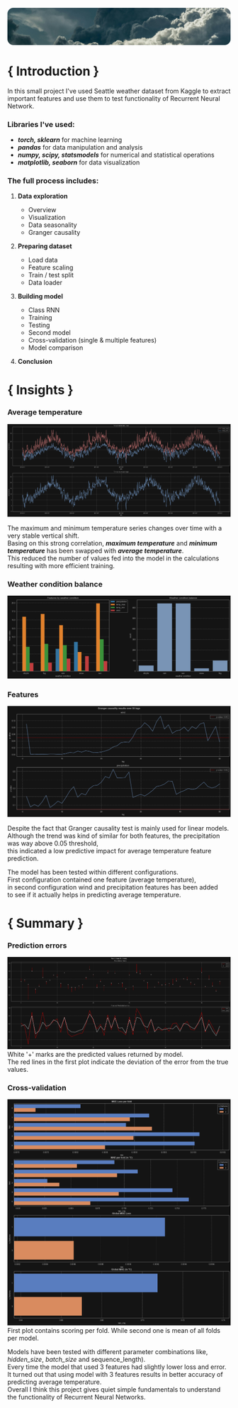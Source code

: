 ![bg](./media/bg.png)

# { Introduction }
In this small project I've used Seattle weather dataset from Kaggle to extract important features
and use them to test functionality of Recurrent Neural Network.
### Libraries I've used:
- ***torch, sklearn*** for machine learning
- ***pandas*** for data manipulation and analysis
- ***numpy, scipy, statsmodels*** for numerical and statistical operations
- ***matplotlib, seaborn*** for data visualization

### The full process includes:
1) **Data exploration**
   - Overview
   - Visualization
   - Data seasonality
   - Granger causality

2) **Preparing dataset**
   - Load data
   - Feature scaling
   - Train / test split
   - Data loader

3) **Building model**
   - Class RNN
   - Training
   - Testing
   - Second model
   - Cross-validation (single & multiple features)
   - Model comparison

4) **Conclusion**


# { Insights }

### Average temperature
![temp-avg](./media/temp-avg.png)

The maximum and minimum temperature series changes over time with a very stable vertical shift. <br>
Basing on this strong correlation, _**maximum temperature**_ and _**minimum temperature**_ has been swapped with _**average temperature**_. <br>
This reduced the number of values fed into the model in the calculations resulting with more efficient training.

### Weather condition balance
![balance](./media/balance.png)

### Features
![granger](./media/granger.png)

Despite the fact that Granger causality test is mainly used for linear models. <br>
Although the trend was kind of similar for both features, the precipitation was way above 0.05 threshold, <br>
this indicated a low predictive impact for average temperature feature prediction. <br>

The model has been tested within different configurations. <br>
First configuration contained one feature (average temperature), <br>
in second configuration wind and precipitation features has been added <br>
to see if it actually helps in predicting average temperature.


# { Summary }

### Prediction errors
![pred-1](./media/pred-1.png)
White '+' marks are the predicted values returned by model. <br>
The red lines in the first plot indicate the deviation of the error from the true values.
### Cross-validation
![summary](./media/summary.png)
First plot contains scoring per fold. While second one is mean of all folds per model.

Models have been tested with different parameter combinations like, _hidden_size_, _batch_size_ and sequence_length). <br>
Every time the model that used 3 features had slightly lower loss and error. <br>
It turned out that using model with 3 features results in better accuracy of predicting average temperature. <br>
Overall I think this project gives quiet simple fundamentals to understand the functionality of Recurrent Neural Networks.
